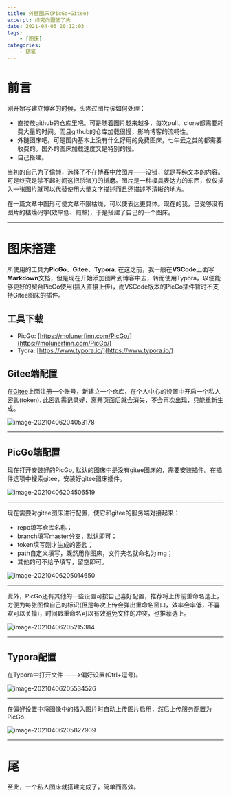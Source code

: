 ```yaml
---
title: 外链图床(PicGo+Gitee)
excerpt: 终究向图低了头
date: 2021-04-06 20:12:03
tags:
	- [图床]
categories:
	- 随笔
---
```


# 前言

刚开始写建立博客的时候，头疼过图片该如何处理：

* 直接放github的仓库里吧。可是随着图片越来越多，每次pull、clone都需要耗费大量的时间。而且github的仓库加载很慢，影响博客的流畅性。
* 外链图床吧。可是国内基本上没有什么好用的免费图床，七牛云之类的都需要收费的。国外的图床加载速度又是特别的慢。
* 自己搭建。



当初的自己为了偷懒，选择了不在博客中放图片——没错，就是写纯文本的内容。可是终究是禁不起时间这把杀猪刀的折磨。图片是一种极具表达力的东西，仅仅插入一张图片就可以代替使用大量文字描述而且还描述不清晰的地方。

在一篇文章中图形可使文章不限枯燥，可以使表达更具体。现在的我，已受够没有图片的枯燥码字(效率低、煎熬)，于是搭建了自己的一个图床。
***

# 图床搭建

所使用的工具为**PicGo**、**Gitee**、**Typora**. 在这之前，我一般在**VSCode**上面写**Markdown**文档，但是现在开始添加图片到博客中去，转而使用Typora，以便能够更好的契合PicGo使用(插入直接上传)，而VSCode版本的PicGo插件暂时不支持Gitee图床的插件。

## 工具下载

* PicGo: [https://molunerfinn.com/PicGo/](https://molunerfinn.com/PicGo/)
* Tyora: [https://www.typora.io/](https://www.typora.io/)



## Gitee端配置

在[Gitee](https://gitee.com/)上面注册一个账号，新建立一个仓库，在个人中心的设置中开启一个私人密匙(token). 此密匙需记录好，离开页面后就会消失，不会再次出现，只能重新生成。

![image-20210406204053178](https://gitlab.com/XiubenWu/xiubenwu-images/-/raw/master/img/20210406token.png)
***


## PicGo端配置

现在打开安装好的PicGo, 默认的图床中是没有gitee图床的，需要安装插件。在插件选项中搜索gitee，安装好gitee图床插件。

![image-20210406204506519](https://gitlab.com/XiubenWu/xiubenwu-images/-/raw/master/img/20210406PicGo1.png)
***
现在需要对gitee图床进行配置，使它和gitee的服务端对接起来：

* repo填写仓库名称；
* branch填写master分支，默认即可；
* token填写刚才生成的密匙；
* path自定义填写，既然用作图床，文件夹名就命名为img；
* 其他的可不给予填写，留空即可。

![image-20210406205014650](https://gitlab.com/XiubenWu/xiubenwu-images/-/raw/master/img/20210406PicGo2.png)
***

此外，PicGo还有其他的一些设置可按自己喜好配置，推荐将上传前重命名选上，方便为每张图做自己的标识(但是每次上传会弹出重命名窗口，效率会率低，不喜欢可以关掉)，时间戳重命名可以有效避免文件的冲突，也推荐选上。

![image-20210406205215384](https://gitlab.com/XiubenWu/xiubenwu-images/-/raw/master/img/20210406PicGo3.png)
***


## Typora配置

在Typora中打开文件 --->偏好设置(Ctrl+逗号)。

![image-20210406205534526](https://gitlab.com/XiubenWu/xiubenwu-images/-/raw/master/img/20210406Typora1.png)
***


在偏好设置中将图像中的插入图片时自动上传图片启用，然后上传服务配置为PicGo.

![image-20210406205827909](https://gitlab.com/XiubenWu/xiubenwu-images/-/raw/master/img/20210406Typora2.png)
***

# 尾

至此，一个私人图床就搭建完成了，简单而高效。